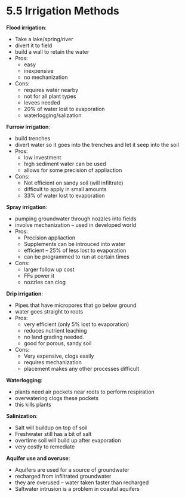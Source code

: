 # 5.5 Irrigation Methods

**Flood irrigation**:

* Take a lake/spring/river
* divert it to field
* build a wall to retain the water
* Pros:
  * easy
  * inexpensive
  * no mechanization
* Cons:
  * requires water nearby
  * not for all plant types
  * levees needed
  * 20% of water lost to evaporation
  * waterlogging/salization

**Furrow irrigation**:

* build trenches
* divert water so it goes into the trenches and let it seep into the soil
* Pros:    
  * low investment
  * high sediment water can be used
  * allows for some precision of appliaction
* Cons:
  * Not efficient on sandy soil \(will infiltrate\)
  * difficult to apply in small amounts
  * 33% of water lost to evaporation

**Spray irrigation**:

* pumping groundwater through nozzles into fields
* involve mechanization – used in developed world
* Pros:
  * Precision appliaction
  * Supplements can be introuced into water
  * efficient – 25% of less lost to evaporation
  * can be programmed to run at certain times
* Cons:
  * larger follow up cost
  * FFs power it
  * nozzles can clog

**Drip irrigation**:

* Pipes that have micropores that go below ground
* water goes straight to roots
* Pros:
  * very efficient \(only 5% lost to evaporation\)
  * reduces nutrient leaching
  * no land grading needed.
  * good for porous, sandy soil
* Cons:
  * Very expensive, clogs easily
  * requires mechanization
  * placement makes any other processes difficult

**Waterlogging**:

* plants need air pockets near roots to perform respiration
* overwatering clogs these pockets
* this kills plants

**Salinization**:

* Salt will buildup on top of soil
* Freshwater still has a bit of salt
* overtime soil will build up after evaporation
* very costly to remediate

**Aquifer use and overuse**:

* Aquifers are used for a source of groundwater
* recharged from infiltrated groundwater
* they are overused – water taken faster than recharged
* Saltwater intrusion is a problem in coastal aquifers

